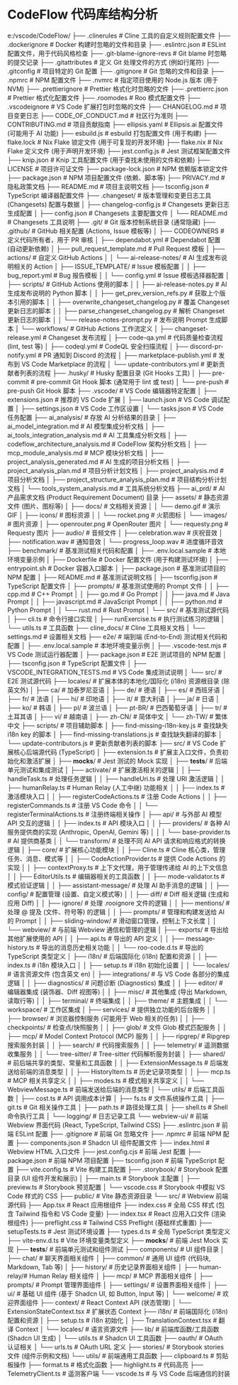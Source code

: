 # CodeFlow 代码库结构分析

e:/vscode/CodeFlow/
├── .clinerules             # Cline 工具的自定义规则配置文件
├── .dockerignore           # Docker 构建时忽略的文件和目录
├── .eslintrc.json          # ESLint 配置文件，用于代码风格检查
├── .git-blame-ignore-revs  # Git blame 时忽略的提交记录
├── .gitattributes          # 定义 Git 处理文件的方式 (例如行尾符)
├── .gitconfig              # 项目特定的 Git 配置
├── .gitignore              # Git 忽略的文件和目录
├── .npmrc                  # NPM 配置文件
├── .nvmrc                  # 指定项目使用的 Node.js 版本 (用于 NVM)
├── .prettierignore         # Prettier 格式化时忽略的文件
├── .prettierrc.json        # Prettier 格式化配置文件
├── .roomodes               # Roo 模式配置文件
├── .vscodeignore           # VS Code 扩展打包时忽略的文件
├── CHANGELOG.md            # 项目变更日志
├── CODE_OF_CONDUCT.md      # 社区行为准则
├── CONTRIBUTING.md         # 项目贡献指南
├── ellipsis.yaml           # Ellipsis.ai 配置文件 (可能用于 AI 功能)
├── esbuild.js              # esbuild 打包配置文件 (用于构建)
├── flake.lock              # Nix Flake 锁定文件 (用于可复现的开发环境)
├── flake.nix               # Nix Flake 定义文件 (用于声明开发环境)
├── jest.config.js          # Jest 测试框架配置文件
├── knip.json               # Knip 工具配置文件 (用于查找未使用的文件和依赖)
├── LICENSE                 # 项目许可证文件
├── package-lock.json       # NPM 依赖版本锁定文件
├── package.json            # NPM 项目配置文件 (依赖、脚本等)
├── PRIVACY.md              # 隐私政策文档
├── README.md               # 项目主说明文档
├── tsconfig.json           # TypeScript 编译器配置文件
├── .changeset/             # 版本管理和变更日志工具 (Changesets) 配置与数据
│   ├── changelog-config.js # Changesets 更新日志生成配置
│   ├── config.json         # Changesets 主要配置文件
│   └── README.md           # Changesets 工具说明
├── .git/                   # Git 版本控制系统目录 (通常隐藏)
├── .github/                # GitHub 相关配置 (Actions, Issue 模板等)
│   ├── CODEOWNERS          # 定义代码所有者，用于 PR 审核
│   ├── dependabot.yml      # Dependabot 配置 (自动更新依赖)
│   ├── pull_request_template.md # Pull Request 模板
│   ├── actions/            # 自定义 GitHub Actions
│   │   └── ai-release-notes/ # AI 生成发布说明相关的 Action
│   ├── ISSUE_TEMPLATE/     # Issue 模板配置
│   │   ├── bug_report.yml  # Bug 报告模板
│   │   └── config.yml      # Issue 模板选择器配置
│   ├── scripts/            # GitHub Actions 使用的脚本
│   │   ├── ai-release-notes.py # AI 生成发布说明的 Python 脚本
│   │   ├── get_prev_version_refs.py # 获取上个版本引用的脚本
│   │   ├── overwrite_changeset_changelog.py # 覆盖 Changeset 更新日志的脚本
│   │   ├── parse_changeset_changelog.py # 解析 Changeset 更新日志的脚本
│   │   └── release-notes-prompt.py # 发布说明 Prompt 生成脚本
│   └── workflows/          # GitHub Actions 工作流定义
│       ├── changeset-release.yml # Changeset 发布流程
│       ├── code-qa.yml       # 代码质量检查流程 (lint, test 等)
│       ├── codeql.yml        # CodeQL 安全扫描流程
│       ├── discord-pr-notify.yml # PR 通知到 Discord 的流程
│       ├── marketplace-publish.yml # 发布到 VS Code Marketplace 的流程
│       └── update-contributors.yml # 更新贡献者列表的流程
├── .husky/                 # Husky 配置目录 (Git Hooks 工具)
│   ├── pre-commit          # pre-commit Git Hook 脚本 (通常用于 lint 或 test)
│   └── pre-push            # pre-push Git Hook 脚本
├── .vscode/                # VS Code 编辑器特定配置
│   ├── extensions.json     # 推荐的 VS Code 扩展
│   ├── launch.json         # VS Code 调试配置
│   ├── settings.json       # VS Code 工作区设置
│   └── tasks.json          # VS Code 任务配置
├── ai_analysis/            # 存放 AI 分析结果的目录
│   ├── ai_model_integration.md # AI 模型集成分析文档
│   ├── ai_tools_integration_analysis.md # AI 工具集成分析文档
│   ├── codeflow_architecture_analysis.md # CodeFlow 架构分析文档
│   ├── mcp_module_analysis.md # MCP 模块分析文档
│   ├── project_analysis_generated.md # AI 生成的项目分析文档
│   ├── project_analysis_plan.md # 项目分析计划文档
│   ├── project_analysis.md # 项目分析文档
│   ├── project_structure_analysis_plan.md # 项目结构分析计划文档
│   └── tools_system_analysis.md # 工具系统分析文档
├── ai_prd/                 # AI 产品需求文档 (Product Requirement Document) 目录
├── assets/                 # 静态资源文件 (图片、图标等)
│   ├── docs/               # 文档相关资源
│   │   └── demo.gif        # 演示 GIF
│   ├── icons/              # 图标资源
│   │   └── rocket.png      # 火箭图标
│   └── images/             # 图片资源
│       ├── openrouter.png  # OpenRouter 图片
│       └── requesty.png    # Requesty 图片
├── audio/                  # 音频文件
│   ├── celebration.wav     # 庆祝音效
│   ├── notification.wav    # 通知音效
│   └── progress_loop.wav   # 进度循环音效
├── benchmark/              # 基准测试相关代码和配置
│   ├── .env.local.sample   # 本地环境变量示例
│   ├── Dockerfile          # Docker 配置文件 (用于构建测试环境)
│   ├── entrypoint.sh       # Docker 容器入口脚本
│   ├── package.json        # 基准测试项目的 NPM 配置
│   ├── README.md           # 基准测试说明文档
│   ├── tsconfig.json       # TypeScript 配置文件
│   ├── prompts/            # 基准测试使用的 Prompt 文件
│   │   ├── cpp.md          # C++ Prompt
│   │   ├── go.md           # Go Prompt
│   │   ├── java.md         # Java Prompt
│   │   ├── javascript.md   # JavaScript Prompt
│   │   ├── python.md       # Python Prompt
│   │   └── rust.md         # Rust Prompt
│   └── src/                # 基准测试源代码
│       ├── cli.ts          # 命令行接口实现
│       ├── runExercise.ts  # 执行测试练习的逻辑
│       └── utils.ts        # 工具函数
├── cline_docs/             # Cline 工具相关文档
│   └── settings.md         # 设置相关文档
├── e2e/                    # 端到端 (End-to-End) 测试相关代码和配置
│   ├── .env.local.sample   # 本地环境变量示例
│   ├── .vscode-test.mjs    # VS Code 测试运行器配置
│   ├── package.json        # E2E 测试项目的 NPM 配置
│   ├── tsconfig.json       # TypeScript 配置文件
│   ├── VSCODE_INTEGRATION_TESTS.md # VS Code 集成测试说明
│   └── src/                # E2E 测试源代码
├── locales/                # 扩展本体的本地化/国际化 (i18n) 资源根目录 (除英文外)
│   ├── ca/                 # 加泰罗尼亚语
│   ├── de/                 # 德语
│   ├── es/                 # 西班牙语
│   ├── fr/                 # 法语
│   ├── hi/                 # 印地语
│   ├── it/                 # 意大利语
│   ├── ja/                 # 日语
│   ├── ko/                 # 韩语
│   ├── pl/                 # 波兰语
│   ├── pt-BR/              # 巴西葡萄牙语
│   ├── tr/                 # 土耳其语
│   ├── vi/                 # 越南语
│   ├── zh-CN/              # 简体中文
│   └── zh-TW/              # 繁体中文
├── scripts/                # 项目辅助脚本
│   ├── find-missing-i18n-key.js # 查找缺失 i18n key 的脚本
│   ├── find-missing-translations.js # 查找缺失翻译的脚本
│   └── update-contributors.js # 更新贡献者列表的脚本
├── src/                    # VS Code 扩展核心后端源代码 (TypeScript)
│   ├── extension.ts        # 扩展主入口文件，负责初始化和激活扩展
│   ├── __mocks__/          # Jest 测试的 Mock 实现
│   ├── __tests__/          # 后端单元测试和集成测试
│   ├── activate/           # 扩展激活相关的逻辑
│   │   ├── handleTask.ts   # 处理任务逻辑
│   │   ├── handleUri.ts    # 处理 URI 激活逻辑
│   │   ├── humanRelay.ts   # Human Relay (人工中继) 功能相关
│   │   ├── index.ts        # 激活模块入口
│   │   ├── registerCodeActions.ts # 注册 Code Actions
│   │   ├── registerCommands.ts # 注册 VS Code 命令
│   │   └── registerTerminalActions.ts # 注册终端相关操作
│   ├── api/                # 与外部 AI 模型 API 交互的逻辑
│   │   ├── index.ts        # API 模块入口
│   │   ├── providers/      # 各种 AI 服务提供商的实现 (Anthropic, OpenAI, Gemini 等)
│   │   │   └── base-provider.ts # AI 提供商基类
│   │   └── transform/      # 处理不同 AI API 请求和响应格式的转换逻辑
│   ├── core/               # 扩展核心功能模块
│   │   ├── Cline.ts        # Cline 核心类，管理任务、消息、模式等
│   │   ├── CodeActionProvider.ts # 提供 Code Actions 的实现
│   │   ├── contextProxy.ts # 上下文代理，用于管理传递给 AI 的上下文信息
│   │   ├── EditorUtils.ts  # 编辑器相关的工具函数
│   │   ├── mode-validator.ts # 模式验证逻辑
│   │   ├── assistant-message/ # 处理 AI 助手消息的逻辑
│   │   ├── config/         # 配置管理 (设置、自定义模式等)
│   │   ├── diff/           # Diff 相关逻辑 (生成和应用 Diff)
│   │   ├── ignore/         # 处理 .rooignore 文件的逻辑
│   │   ├── mentions/       # 处理 @ 提及 (文件、符号等) 的逻辑
│   │   ├── prompts/        # 管理和构建发送给 AI 的 Prompt
│   │   ├── sliding-window/ # 滑动窗口管理，控制上下文长度
│   │   └── webview/        # 与前端 Webview 通信和管理的逻辑
│   ├── exports/            # 导出给其他扩展使用的 API
│   │   ├── api.ts          # 导出的 API 定义
│   │   ├── message-history.ts # 导出的消息历史相关功能
│   │   └── roo-code.d.ts   # 导出的 TypeScript 类型定义
│   ├── i18n/               # 后端国际化 (i18n) 配置和资源
│   │   ├── index.ts        # i18n 模块入口
│   │   ├── setup.ts        # i18n 初始化设置
│   │   └── locales/        # 语言资源文件 (包含英文 en)
│   ├── integrations/       # 与 VS Code 各部分的集成逻辑
│   │   ├── diagnostics/    # 问题诊断 (Diagnostics) 集成
│   │   ├── editor/         # 编辑器集成 (装饰器、Diff 视图等)
│   │   ├── misc/           # 其他集成 (导出 Markdown, 读取行等)
│   │   ├── terminal/       # 终端集成
│   │   ├── theme/          # 主题集成
│   │   └── workspace/      # 工作区集成
│   ├── services/           # 提供独立功能的后台服务
│   │   ├── browser/        # 浏览器控制服务 (可能用于 Web 相关的任务)
│   │   ├── checkpoints/    # 检查点/快照服务
│   │   ├── glob/           # 文件 Glob 模式匹配服务
│   │   ├── mcp/            # Model Context Protocol (MCP) 服务
│   │   ├── ripgrep/        # Ripgrep 搜索服务封装
│   │   ├── search/         # 代码搜索服务
│   │   ├── telemetry/      # 遥测数据收集服务
│   │   └── tree-sitter/    # Tree-sitter 代码解析服务封装
│   ├── shared/             # 前后端共享的类型、常量和工具函数
│   │   ├── ExtensionMessage.ts # 后端发送给前端的消息类型
│   │   ├── HistoryItem.ts  # 历史记录项类型
│   │   ├── mcp.ts          # MCP 相关共享定义
│   │   ├── modes.ts        # 模式相关共享定义
│   │   └── WebviewMessage.ts # 前端发送给后端的消息类型
│   └── utils/              # 后端工具函数
│       ├── cost.ts         # API 调用成本计算
│       ├── fs.ts           # 文件系统操作工具
│       ├── git.ts          # Git 相关操作工具
│       ├── path.ts         # 路径处理工具
│       ├── shell.ts        # Shell 命令执行工具
│       └── logging/        # 日志记录工具
└── webview-ui/             # 前端 Webview 界面代码 (React, TypeScript, Tailwind CSS)
    ├── .eslintrc.json      # 前端 ESLint 配置
    ├── .gitignore          # 前端 Git 忽略文件
    ├── .npmrc              # 前端 NPM 配置
    ├── components.json     # Shadcn UI 组件配置文件
    ├── index.html          # Webview HTML 入口文件
    ├── jest.config.cjs     # 前端 Jest 配置
    ├── package.json        # 前端 NPM 项目配置
    ├── tsconfig.json       # 前端 TypeScript 配置
    ├── vite.config.ts      # Vite 构建工具配置
    ├── .storybook/         # Storybook 配置目录 (UI 组件开发和展示)
    │   ├── main.ts         # Storybook 主配置
    │   ├── preview.ts      # Storybook 预览配置
    │   └── vscode.css      # Storybook 中模拟 VS Code 样式的 CSS
    ├── public/             # Vite 静态资源目录
    └── src/                # Webview 前端源代码
        ├── App.tsx         # React 应用根组件
        ├── index.css       # 全局 CSS 样式 (包含 Tailwind 指令和 VS Code 变量)
        ├── index.tsx       # React 应用入口文件 (渲染根组件)
        ├── preflight.css   # Tailwind CSS Preflight (基础样式重置)
        ├── setupTests.ts   # Jest 测试环境设置
        ├── types.d.ts      # 全局 TypeScript 类型定义
        ├── vite-env.d.ts   # Vite 环境变量类型定义
        ├── __mocks__/      # 前端 Jest Mock 实现
        ├── __tests__/      # 前端单元测试和组件测试
        ├── components/     # UI 组件目录
        │   ├── chat/       # 聊天界面相关组件
        │   ├── common/     # 通用 UI 组件 (代码块, Markdown, Tab 等)
        │   ├── history/    # 历史记录界面相关组件
        │   ├── human-relay/# Human Relay 相关组件
        │   ├── mcp/        # MCP 界面相关组件
        │   ├── prompts/    # Prompt 管理界面组件
        │   ├── settings/   # 设置界面相关组件
        │   ├── ui/         # 基础 UI 组件 (基于 Shadcn UI, 如 Button, Input 等)
        │   └── welcome/    # 欢迎界面组件
        ├── context/        # React Context API (状态管理)
        │   └── ExtensionStateContext.tsx # 扩展状态 Context
        ├── i18n/           # 前端国际化 (i18n) 配置和资源
        │   ├── setup.ts    # i18n 初始化
        │   ├── TranslationContext.tsx # 翻译 Context
        │   └── locales/    # 语言资源文件
        ├── lib/            # 前端库函数/工具函数 (Shadcn UI 生成)
        │   └── utils.ts    # Shadcn UI 工具函数
        ├── oauth/          # OAuth 认证相关
        │   └── urls.ts     # OAuth URL 定义
        ├── stories/        # Storybook stories 文件 (组件示例和文档)
        └── utils/          # 前端通用工具函数
            ├── clipboard.ts # 剪贴板操作
            ├── format.ts    # 格式化函数
            ├── highlight.ts # 代码高亮
            ├── TelemetryClient.ts # 遥测客户端
            └── vscode.ts    # 与 VS Code 后端通信的封装
